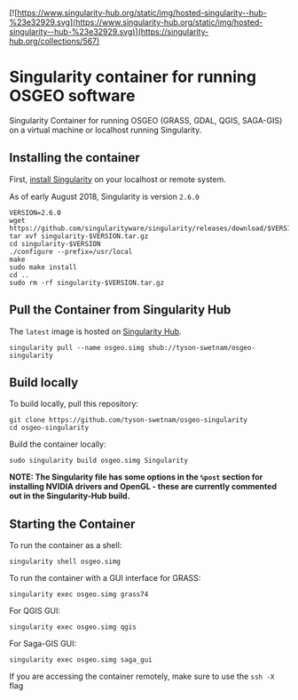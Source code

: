[![https://www.singularity-hub.org/static/img/hosted-singularity--hub-%23e32929.svg](https://www.singularity-hub.org/static/img/hosted-singularity--hub-%23e32929.svg)](https://singularity-hub.org/collections/567)

# Singularity container for running OSGEO software
Singularity Container for running OSGEO (GRASS, GDAL, QGIS, SAGA-GIS) on a virtual machine or localhost running Singularity.

## Installing the container

First, [install Singularity](https://singularity.lbl.gov/install-linux) on your localhost or remote system. 

As of early August 2018, Singularity is version `2.6.0`

```
VERSION=2.6.0
wget https://github.com/singularityware/singularity/releases/download/$VERSION/singularity-$VERSION.tar.gz
tar xvf singularity-$VERSION.tar.gz
cd singularity-$VERSION
./configure --prefix=/usr/local
make
sudo make install
cd ..
sudo rm -rf singularity-$VERSION.tar.gz
```

## Pull the Container from Singularity Hub

The `latest` image is hosted on [Singularity Hub](https://www.singularity-hub.org/collections/567).

```
singularity pull --name osgeo.simg shub://tyson-swetnam/osgeo-singularity
```

## Build locally

To build locally, pull this repository:

```
git clone https://github.com/tyson-swetnam/osgeo-singularity
cd osgeo-singularity
```

Build the container locally:

```
sudo singularity build osgeo.simg Singularity
```

**NOTE: The Singularity file has some options in the `%post` section for installing NVIDIA drivers and OpenGL - these are currently commented out in the Singularity-Hub build.**

## Starting the Container 

To run the container as a shell:

```
singularity shell osgeo.simg
```

To run the container with a GUI interface for GRASS:

```
singularity exec osgeo.simg grass74
```

For QGIS GUI:

```
singularity exec osgeo.simg qgis
```

For Saga-GIS GUI:

```
singularity exec osgeo.simg saga_gui
```

<aside class="notice">
  
If you are accessing the container remotely, make sure to use the `ssh -X` flag

</aside>
